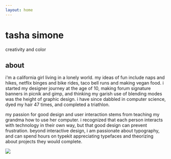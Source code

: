 ```yaml
---
layout: home
---
```



# tasha simone
creativity and color

## about

i'm a california girl living in a lonely world. my ideas of fun include naps and hikes, netflix binges and bike rides, taco bell runs and making vegan food. i started my designer journey at the age of 10, making forum signature banners in picnik and gimp, and thinking my garish use of blending modes was the height of graphic design. i have since dabbled in computer science, dyed my hair 47 times, and completed a triathlon. 

my passion for good design and user interaction stems from teaching my grandma how to use her computer. i recognized that each person interacts with technology in their own way, but that good design can prevent frustration. beyond interactive design, i am passionate about typography, and can spend hours on typekit appreciating typefaces and theorizing about projects they would complete.

![](http://placehold.it/300x300)
